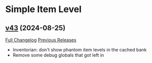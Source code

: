 # Simple Item Level

## [v43](https://github.com/kemayo/wow-simpleitemlevel/tree/v43) (2024-08-25)
[Full Changelog](https://github.com/kemayo/wow-simpleitemlevel/compare/v42...v43) [Previous Releases](https://github.com/kemayo/wow-simpleitemlevel/releases)

- Inventorian: don't show phantom item levels in the cached bank  
- Remove some debug globals that got left in  
